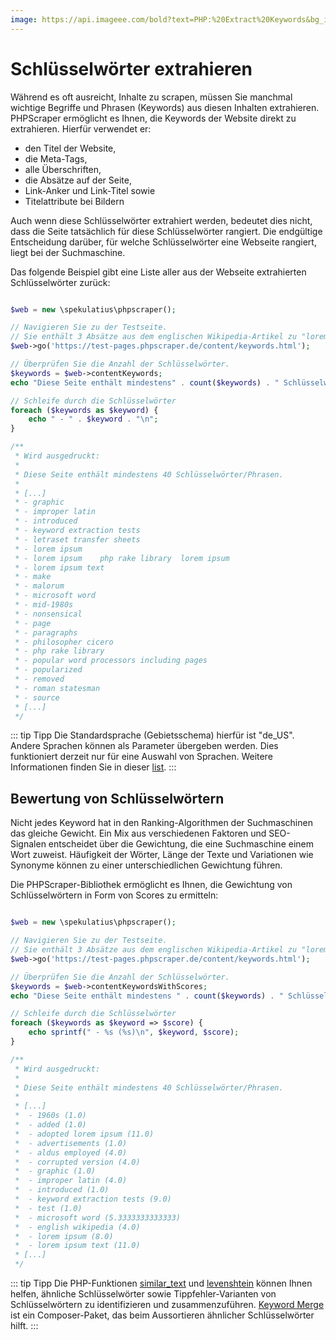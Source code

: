 ```yaml
---
image: https://api.imageee.com/bold?text=PHP:%20Extract%20Keywords&bg_image=https://images.unsplash.com/photo-1542762933-ab3502717ce7
---
```


# Schlüsselwörter extrahieren

Während es oft ausreicht, Inhalte zu scrapen, müssen Sie manchmal wichtige Begriffe und Phrasen (Keywords) aus diesen Inhalten extrahieren. PHPScraper ermöglicht es Ihnen, die Keywords der Website direkt zu extrahieren. Hierfür verwendet er:

- den Titel der Website,
- die Meta-Tags,
- alle Überschriften,
- die Absätze auf der Seite,
- Link-Anker und Link-Titel sowie
- Titelattribute bei Bildern

Auch wenn diese Schlüsselwörter extrahiert werden, bedeutet dies nicht, dass die Seite tatsächlich für diese Schlüsselwörter rangiert. Die endgültige Entscheidung darüber, für welche Schlüsselwörter eine Webseite rangiert, liegt bei der Suchmaschine.

Das folgende Beispiel gibt eine Liste aller aus der Webseite extrahierten Schlüsselwörter zurück:

```PHP

$web = new \spekulatius\phpscraper();

// Navigieren Sie zu der Testseite.
// Sie enthält 3 Absätze aus dem englischen Wikipedia-Artikel zu "lorem ipsum".
$web->go('https://test-pages.phpscraper.de/content/keywords.html');

// Überprüfen Sie die Anzahl der Schlüsselwörter.
$keywords = $web->contentKeywords;
echo "Diese Seite enthält mindestens" . count($keywords) . " Schlüsselwörter/Phrasen.\n\n";

// Schleife durch die Schlüsselwörter
foreach ($keywords as $keyword) {
    echo " - " . $keyword . "\n";
}

/**
 * Wird ausgedruckt:
 *
 * Diese Seite enthält mindestens 40 Schlüsselwörter/Phrasen.
 *
 * [...]
 * - graphic
 * - improper latin
 * - introduced
 * - keyword extraction tests
 * - letraset transfer sheets
 * - lorem ipsum
 * - lorem ipsum    php rake library  lorem ipsum
 * - lorem ipsum text
 * - make
 * - malorum
 * - microsoft word
 * - mid-1980s
 * - nonsensical
 * - page
 * - paragraphs
 * - philosopher cicero
 * - php rake library
 * - popular word processors including pages
 * - popularized
 * - removed
 * - roman statesman
 * - source
 * [...]
 */
```

::: tip Tipp
Die Standardsprache (Gebietsschema) hierfür ist "de_US". Andere Sprachen können als Parameter übergeben werden. Dies funktioniert derzeit nur für eine Auswahl von Sprachen. Weitere Informationen finden Sie in dieser [list](https://github.com/Donatello-za/rake-php-plus#currently-supported-languages).
:::


## Bewertung von Schlüsselwörtern

Nicht jedes Keyword hat in den Ranking-Algorithmen der Suchmaschinen das gleiche Gewicht. Ein Mix aus verschiedenen Faktoren und SEO-Signalen entscheidet über die Gewichtung, die eine Suchmaschine einem Wort zuweist. Häufigkeit der Wörter, Länge der Texte und Variationen wie Synonyme können zu einer unterschiedlichen Gewichtung führen.

Die PHPScraper-Bibliothek ermöglicht es Ihnen, die Gewichtung von Schlüsselwörtern in Form von Scores zu ermitteln:


```PHP

$web = new \spekulatius\phpscraper();

// Navigieren Sie zu der Testseite.
// Sie enthält 3 Absätze aus dem englischen Wikipedia-Artikel zu "lorem ipsum".
$web->go('https://test-pages.phpscraper.de/content/keywords.html');

// Überprüfen Sie die Anzahl der Schlüsselwörter.
$keywords = $web->contentKeywordsWithScores;
echo "Diese Seite enthält mindestens " . count($keywords) . " Schlüsselwörter/Phrasen.\n\n";

// Schleife durch die Schlüsselwörter
foreach ($keywords as $keyword => $score) {
    echo sprintf(" - %s (%s)\n", $keyword, $score);
}

/**
 * Wird ausgedruckt:
 *
 * Diese Seite enthält mindestens 40 Schlüsselwörter/Phrasen.
 *
 * [...]
 *  - 1960s (1.0)
 *  - added (1.0)
 *  - adopted lorem ipsum (11.0)
 *  - advertisements (1.0)
 *  - aldus employed (4.0)
 *  - corrupted version (4.0)
 *  - graphic (1.0)
 *  - improper latin (4.0)
 *  - introduced (1.0)
 *  - keyword extraction tests (9.0)
 *  - test (1.0)
 *  - microsoft word (5.3333333333333)
 *  - english wikipedia (4.0)
 *  - lorem ipsum (8.0)
 *  - lorem ipsum text (11.0)
 * [...]
 */
```

::: tip Tipp
Die PHP-Funktionen [similar_text](https://www.php.net/manual/en/function.similar-text.php) und [levenshtein](https://www.php.net/manual/en/function.levenshtein.php) können Ihnen helfen, ähnliche Schlüsselwörter sowie Tippfehler-Varianten von Schlüsselwörtern zu identifizieren und zusammenzuführen. [Keyword Merge](https://github.com/spekulatius/keyword-merge) ist ein Composer-Paket, das beim Aussortieren ähnlicher Schlüsselwörter hilft.
:::
